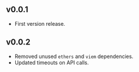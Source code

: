 ## v0.0.1

- First version release.

## v0.0.2

- Removed unused `ethers` and `viem` dependencies.
- Updated timeouts on API calls.
